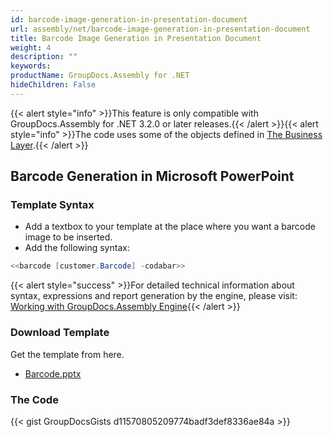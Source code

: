 ```yaml
---
id: barcode-image-generation-in-presentation-document
url: assembly/net/barcode-image-generation-in-presentation-document
title: Barcode Image Generation in Presentation Document
weight: 4
description: ""
keywords: 
productName: GroupDocs.Assembly for .NET
hideChildren: False
---
```

{{< alert style="info" >}}This feature is only compatible with GroupDocs.Assembly for .NET 3.2.0 or later releases.{{< /alert >}}{{< alert style="info" >}}The code uses some of the objects defined in [The Business Layer](https://docs.groupdocs.com/assembly/net/the-business-layer/).{{< /alert >}}

## Barcode Generation in Microsoft PowerPoint

### Template Syntax

*   Add a textbox to your template at the place where you want a barcode image to be inserted.
*   Add the following syntax:

```csharp
<<barcode [customer.Barcode] -codabar>>
```

{{< alert style="success" >}}For detailed technical information about syntax, expressions and report generation by the engine, please visit: [Working with GroupDocs.Assembly Engine](https://docs.groupdocs.com/assembly/net/working-with-groupdocs-assembly-engine/){{< /alert >}}

### Download Template

Get the template from here.

*   [Barcode.pptx](https://github.com/groupdocs-assembly/GroupDocs.Assembly-for-.NET/blob/master/Examples/Data/Source/Presentation%20Templates/Barcode.pptx?raw=true)

### The Code

{{< gist GroupDocsGists d11570805209774badf3def8336ae84a >}}
